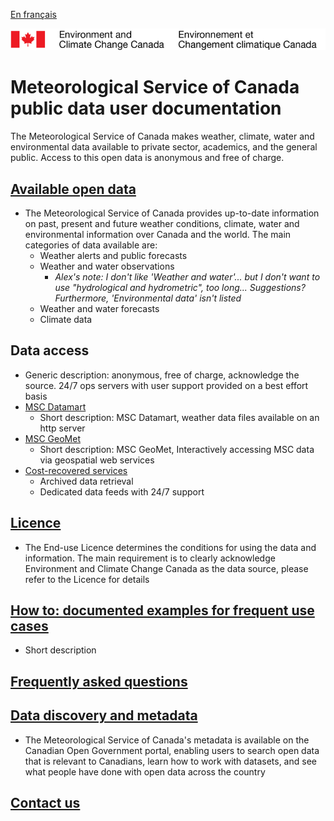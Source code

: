[En français](readme_fr.md)

![ECCC logo](img_eccc-logo.png)

# Meteorological Service of Canada public data user documentation

The Meteorological Service of Canada makes weather, climate, water and environmental data available to private sector, academics, and the general public. Access to this open data is anonymous and free of charge. 


## [Available open data](msc-data/readme_en.md)

  * The Meteorological Service of Canada provides up-to-date information on past, present and future weather conditions, climate, water and environmental information over Canada and the world. The main categories of data available are:
    * Weather alerts and public forecasts
    * Weather and water observations 
      * *Alex's note: I don't like 'Weather and water'... but I don't want to use "hydrological and hydrometric", too long... Suggestions? Furthermore, 'Environmental data' isn't listed* 
    * Weather and water forecasts
    * Climate data

## Data access
  * Generic description: anonymous, free of charge, acknowledge the source. 24/7 ops servers with user support provided on a best effort basis
  * [MSC Datamart](msc-datamart/readme_en.md)
    * Short description: MSC Datamart, weather data files available on an http server
  * [MSC GeoMet](msc-geomet/readme_en.md)
    * Short description: MSC GeoMet, Interactively accessing MSC data via geospatial web services
  * [Cost-recovered services](cost-recovered/readme_en.md)
    * Archived data retrieval
    * Dedicated data feeds with 24/7 support

## [Licence](licence/readme_en.md)
  * The End-use Licence determines the conditions for using the data and information. The main requirement is to clearly acknowledge Environment and Climate Change Canada as the data source, please refer to the Licence for details

## [How to: documented examples for frequent use cases](how-to/readme_en.md)
  * Short description

## [Frequently asked questions](faq/readme_en.md)

## [Data discovery and metadata](https://open.canada.ca/en/open-data)
  * The Meteorological Service of Canada's metadata is available on the Canadian Open Government portal, enabling users to search open data that is relevant to Canadians, learn how to work with datasets, and see what people have done with open data across the country

## [Contact us](http://weather.gc.ca/mainmenu/contact_us_e.html)